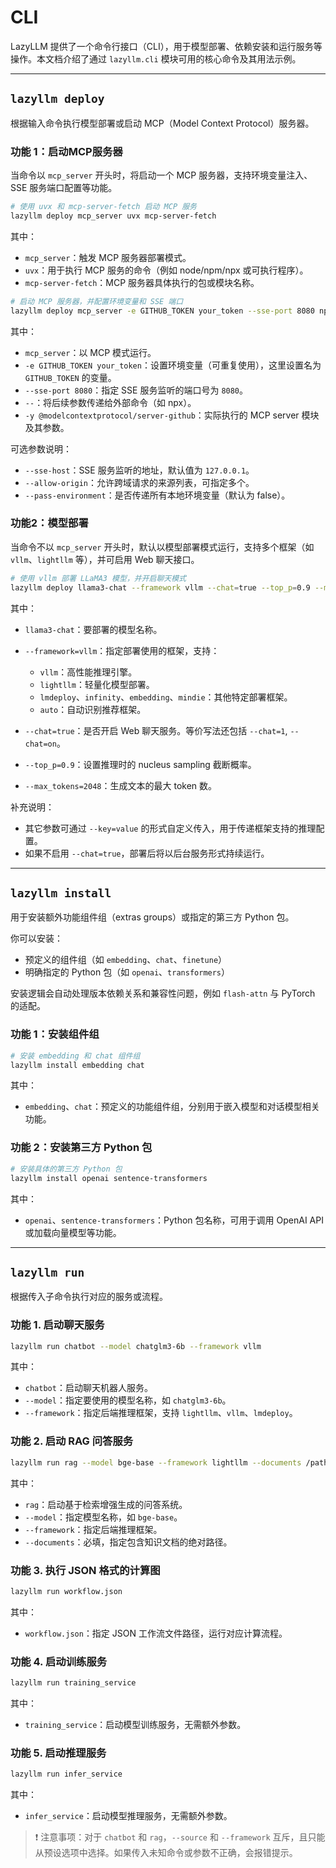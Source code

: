 # CLI

LazyLLM 提供了一个命令行接口（CLI），用于模型部署、依赖安装和运行服务等操作。本文档介绍了通过 `lazyllm.cli` 模块可用的核心命令及其用法示例。

---

## `lazyllm deploy`

根据输入命令执行模型部署或启动 MCP（Model Context Protocol）服务器。

### 功能 1：启动MCP服务器

当命令以 `mcp_server` 开头时，将启动一个 MCP 服务器，支持环境变量注入、SSE 服务端口配置等功能。

```bash
# 使用 uvx 和 mcp-server-fetch 启动 MCP 服务
lazyllm deploy mcp_server uvx mcp-server-fetch
```

其中：

- `mcp_server`：触发 MCP 服务器部署模式。
- `uvx`：用于执行 MCP 服务的命令（例如 node/npm/npx 或可执行程序）。
- `mcp-server-fetch`：MCP 服务器具体执行的包或模块名称。

```bash
# 启动 MCP 服务器，并配置环境变量和 SSE 端口
lazyllm deploy mcp_server -e GITHUB_TOKEN your_token --sse-port 8080 npx -- -y @modelcontextprotocol/server-github
```

其中：

- `mcp_server`：以 MCP 模式运行。
- `-e GITHUB_TOKEN your_token`：设置环境变量（可重复使用），这里设置名为 `GITHUB_TOKEN` 的变量。
- `--sse-port 8080`：指定 SSE 服务监听的端口号为 `8080`。
- `--`：将后续参数传递给外部命令（如 npx）。
- `-y @modelcontextprotocol/server-github`：实际执行的 MCP server 模块及其参数。

可选参数说明：

- `--sse-host`：SSE 服务监听的地址，默认值为 `127.0.0.1`。
- `--allow-origin`：允许跨域请求的来源列表，可指定多个。
- `--pass-environment`：是否传递所有本地环境变量（默认为 false）。

### 功能2：模型部署

当命令不以 `mcp_server` 开头时，默认以模型部署模式运行，支持多个框架（如 `vllm`、`lightllm` 等），并可启用 Web 聊天接口。

```bash
# 使用 vllm 部署 LLaMA3 模型，并开启聊天模式
lazyllm deploy llama3-chat --framework vllm --chat=true --top_p=0.9 --max_tokens=2048
```

其中：

- `llama3-chat`：要部署的模型名称。
- `--framework=vllm`：指定部署使用的框架，支持：

    - `vllm`：高性能推理引擎。
    - `lightllm`：轻量化模型部署。
    - `lmdeploy`、`infinity`、`embedding`、`mindie`：其他特定部署框架。
    - `auto`：自动识别推荐框架。

- `--chat=true`：是否开启 Web 聊天服务。等价写法还包括 `--chat=1`, `--chat=on`。
- `--top_p=0.9`：设置推理时的 nucleus sampling 截断概率。
- `--max_tokens=2048`：生成文本的最大 token 数。

补充说明：

- 其它参数可通过 `--key=value` 的形式自定义传入，用于传递框架支持的推理配置。
- 如果不启用 `--chat=true`，部署后将以后台服务形式持续运行。

---

## `lazyllm install`

用于安装额外功能组件组（extras groups）或指定的第三方 Python 包。

你可以安装：

- 预定义的组件组（如 `embedding`、`chat`、`finetune`）
- 明确指定的 Python 包（如 `openai`、`transformers`）

安装逻辑会自动处理版本依赖关系和兼容性问题，例如 `flash-attn` 与 PyTorch 的适配。

### 功能 1：安装组件组

```bash
# 安装 embedding 和 chat 组件组
lazyllm install embedding chat
```

其中：

- `embedding`、`chat`：预定义的功能组件组，分别用于嵌入模型和对话模型相关功能。

### 功能 2：安装第三方 Python 包

```bash
# 安装具体的第三方 Python 包
lazyllm install openai sentence-transformers
```

其中：

- `openai`、`sentence-transformers`：Python 包名称，可用于调用 OpenAI API 或加载向量模型等功能。

---

## `lazyllm run`

根据传入子命令执行对应的服务或流程。

### 功能 1. 启动聊天服务

```bash
lazyllm run chatbot --model chatglm3-6b --framework vllm
```

其中：

- `chatbot`：启动聊天机器人服务。
- `--model`：指定要使用的模型名称，如 `chatglm3-6b`。
- `--framework`：指定后端推理框架，支持 `lightllm`、`vllm`、`lmdeploy`。

### 功能 2. 启动 RAG 问答服务

```bash
lazyllm run rag --model bge-base --framework lightllm --documents /path/to/docs
```

其中：

- `rag`：启动基于检索增强生成的问答系统。
- `--model`：指定模型名称，如 `bge-base`。
- `--framework`：指定后端推理框架。
- `--documents`：必填，指定包含知识文档的绝对路径。

### 功能 3. 执行 JSON 格式的计算图

```bash
lazyllm run workflow.json
```

其中：

- `workflow.json`：指定 JSON 工作流文件路径，运行对应计算流程。

### 功能 4. 启动训练服务

```bash
lazyllm run training_service
```

其中：

- `training_service`：启动模型训练服务，无需额外参数。

### 功能 5. 启动推理服务

```bash
lazyllm run infer_service
```

其中：

- `infer_service`：启动模型推理服务，无需额外参数。

> ❗ 注意事项：对于 `chatbot` 和 `rag`，`--source` 和 `--framework` 互斥，且只能从预设选项中选择。如果传入未知命令或参数不正确，会报错提示。
